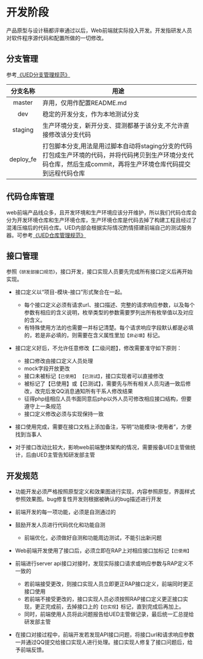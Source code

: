 # 开发阶段
产品原型与设计稿都评审通过以后，Web前端就实际投入开发。开发指研发人员对软件程序源代码和配置所做的一切修改。

## 分支管理
参考[《UED分支管理规范》](/standard/fe/git.md#13-分支管理)

| 分支名称      |    用途 |
| :--------: | --------|
|   master   | 弃用，仅用作配置README.md | 
|   dev   | 稳定的开发分支，作为本地测试分支 | 
|   staging   | 生产环境分支，新开分支、提测都基于该分支,不允许直接修改该分支代码 | 
|   deploy_fe   | 打包脚本分支,用法是用过脚本自动将staging分支的代码打包成生产环境的代码，并将代码拷贝到生产环境分支代码仓库，然后生成commit，再将生产环境仓库代码提交到远程代码仓库 | 

## 代码仓库管理
web前端产品线众多，且开发环境和生产环境应该分开维护，所以我们代码仓库会分为开发环境仓库和生产环境仓库，生产环境仓库是代码去掉了构建工程且经过了混淆压缩后的代码仓库。UED内部会根据实际情况酌情搭建前端自己的测试服务器。可参考[《UED仓库管理规范》](/standard/fe/git.md#14-仓库管理)


## 接口管理
参照`《研发部接口规范》`，接口开发，接口实现人员要先完成所有接口定义后再开始实现。
- 接口定义以“项目-模块-接口”形式聚合在一起。
    + 每个接口定义必须有请求url、接口描述、完整的请求响应参数，以及每个参数有相应的含义说明，枚举类型的参数需要罗列出所有枚举值以及对应的含义。
    + 有特殊使用方法的也需要一并标记清楚。每个请求响应字段默认都是必填的，若是非必填的，则需要在含义属性里加`【非必填】`标记。

- 接口定义好后，不允许任意修改【二级问题】，修改需要准守如下原则：
    + 接口修改由接口定义人员处理
    + mock字段开放更改
    + 接口未被标记`【已使用】` `【已测试】`，接口实现者可以直接修改
    + 被标记了【已使用】或【已测试】，需要先与所有相关人员沟通一致后修改，改完后发QQ消息通知所有干系人修改结果
    + 征得php组相应人员书面同意后php以外人员可修改相应接口结构，但要遵守上一条规范
    + 接口定义修改必须与实现保持一致

- 接口使用完成，需要在接口文档上添加备注，写明“功能模块-使用者”，方便找到当事人
- 对于接口改动比较大，影响web前端整体架构的情况，需要报备UED主管做统计，后由UED主管告知研发部主管

## 开发规范
- 功能开发必须严格按照原型定义和效果图进行实现，内容参照原型，界面样式参照效果图。bug修复性开发则根据被确认的bug描述进行开发
- 前端开发的每一项功能，必须是自测通过的
- 鼓励开发人员进行代码优化和功能自测
    + 前端优化，必须做好自测和功能周边测试，不能引出新问题
-  Web前端开发使用了接口后，必须立即在RAP上对相应接口加标记`【已使用】`
- 前端进行server api接口对接时，发现实际接口请求或响应参数与RAP定义不一致的
    + 若前端接受更改，则接口实现人员立即更正RAP接口定义，前端同时更正接口使用
    + 若前端不接受更改的，接口实现人员必须按照RAP接口定义更正接口实现，更正完成前，去掉接口上的`【已实现】`标记，直到完成后再加上。
    + 同时，前端使用人员将此问题报告给UED主管做记录，最后统一汇总提给研发部主管

- 在接口对接过程中，前端开发若发现API接口问题，将接口url和请求响应参数一并通过QQ提交给接口实现人进行处理。接口实现人修复了接口问题后，给予前端反馈。

